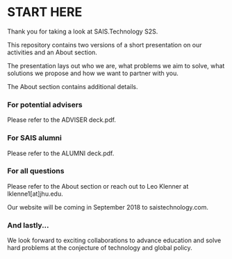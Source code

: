 # START HERE

Thank you for taking a look at SAIS.Technology S2S.

This repository contains two versions of a short presentation on our activities and an About section. 

The presentation lays out who we are, what problems we aim to solve, what solutions we propose and how we want to partner with you. 

The About section contains additional details. 

### For potential advisers

Please refer to the ADVISER deck.pdf.

### For SAIS alumni

Please refer to the ALUMNI deck.pdf.

### For all questions

Please refer to the About section or reach out to Leo Klenner at lklenne1[at]jhu.edu.

Our website will be coming in September 2018 to saistechnology.com.

### And lastly...
We look forward to exciting collaborations to advance education and solve hard problems at the conjecture of technology and global policy.
